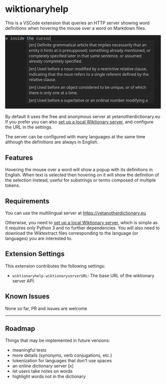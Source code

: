# wiktionaryhelp

This is a VSCode extension that queries an HTTP server showing word definitions when hovering the mouse over a word on Markdown files.

![Definitions of the word "mouse" provided by the extension](screenshot.png)

By default it uses the free and anonymous server at yetanotherdictionary.eu
If you prefer you can also [set up a local Wiktionary server](https://github.com/jacopofar/wiktionary-http-server), and configure the URL in the settings.

The server can be configured with many languages at the same time although the definitions are always in English.

## Features

Hovering the mouse over a word will show a popup with its definitions in English. When text is selected then hovering on it will show the definition of the selection instead, useful for substrings or terms composed of multiple tokens.
## Requirements

You can use the multilingual server at https://yetanotherdictionary.eu

Otherwise, you need to [set up a local Wiktionary server](https://github.com/jacopofar/wiktionary-http-server), which is simple as it requires only Python 3 and no further dependencies. You will also need to download the Wiktextract files corresponding to the language (or languages) you are interested to.

## Extension Settings

This extension contributes the following settings:

* `wiktionaryhelp.wiktionaryserverURL`: The base URL of the wiktionary server API.

## Known Issues

None so far, PR and issues are welcome

---

## Roadmap

Things that may be implemented in future versions:

* meaningful tests
* more details (synonyms, verb conjugations, etc.)
* tokenization for languages that don't use spaces
* an online dictionary server [x]
* let users take notes on words
* highlight words not in the dictionary